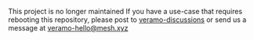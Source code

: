 This project is no longer maintained
If you have a use-case that requires rebooting this repository, 
please post to [veramo-discussions](https://github.com/uport-project/veramo/discussions/)
or send us a message at veramo-hello@mesh.xyz
